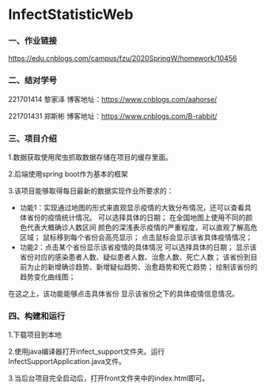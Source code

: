 # InfectStatisticWeb

### 一、作业链接
<https://edu.cnblogs.com/campus/fzu/2020SpringW/homework/10456>
### 二、结对学号
   221701414 黎家泽 博客地址：<https://www.cnblogs.com/aahorse/>  
   
   221701431 郑斯彬 博客地址：<https://www.cnblogs.com/B-rabbit/>
### 三、项目介绍
1.数据获取使用爬虫抓取数据存储在项目的缓存里面。  

2.后端使用spring boot作为基本的框架

3.该项目能够取得每日最新的数据实现作业所要求的：
* 功能1：实现通过地图的形式来直观显示疫情的大致分布情况，还可以查看具体省份的疫情统计情况。
可以选择具体的日期；
在全国地图上使用不同的颜色代表大概确诊人数区间
颜色的深浅表示疫情的严重程度，可以直观了解高危区域；
鼠标移到每个省份会高亮显示；
点击鼠标会显示该省具体疫情情况；  
* 功能2：点击某个省份显示该省疫情的具体情况
可以选择具体的日期；
显示该省份对应的感染患者人数、疑似患者人数、治愈人数、死亡人数；
该省份到目前为止的新增确诊趋势、新增疑似趋势、治愈趋势和死亡趋势；
绘制该省份的趋势变化曲线图；

在这之上，该功能能够点击具体省份
显示该省份之下的具体疫情信息情况。

### 四、构建和运行
1.下载项目到本地  

2.使用java编译器打开infect_support文件夹。运行InfectSupportApplication.java文件。  

3.当后台项目完全启动后，打开front文件夹中的index.html即可。
